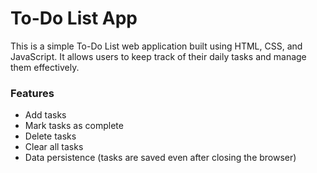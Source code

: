 # To-Do List App
This is a simple To-Do List web application built using HTML, CSS, and JavaScript. It allows users to keep track of their daily tasks and manage them effectively.

### Features
* Add tasks
* Mark tasks as complete
* Delete tasks
* Clear all tasks
* Data persistence (tasks are saved even after closing the browser)
